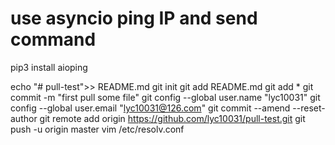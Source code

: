 # use asyncio ping IP and send command
pip3 install aioping

echo "# pull-test">> README.md
git init
git add README.md
git add *
git commit -m "first pull some file"
git config --global user.name "lyc10031"
git config --global user.email "lyc10031@126.com"
git commit --amend --reset-author
git remote add origin https://github.com/lyc10031/pull-test.git
git push -u origin master
vim /etc/resolv.conf

